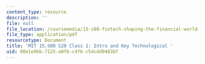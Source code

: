 ```yaml
---
content_type: resource
description: ''
file: null
file_location: /coursemedia/15-s08-fintech-shaping-the-financial-world-spring-2020/00e1e9bb7125a0fbc4fbc54cdd0463bf_MIT15-S08S20_class1.pdf
file_type: application/pdf
resourcetype: Document
title: 'MIT 15.S08 S20 Class 1: Intro and Key Technological '
uid: 00e1e9bb-7125-a0fb-c4fb-c54cdd0463bf
---
```


